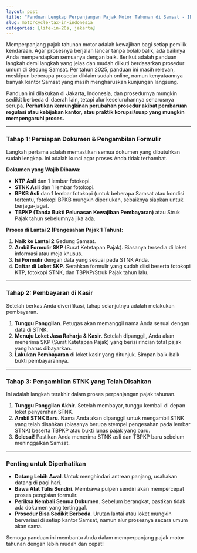 ```yaml
---
layout: post
title: "Panduan Lengkap Perpanjangan Pajak Motor Tahunan di Samsat - IDN"
slug: motorcycle-tax-in-indonesia
categories: [life-in-20s, jakarta]
---
```


Memperpanjang pajak tahunan motor adalah kewajiban bagi setiap pemilik kendaraan. Agar prosesnya berjalan lancar tanpa bolak-balik, ada baiknya Anda mempersiapkan semuanya dengan baik. Berikut adalah panduan langkah demi langkah yang jelas dan mudah diikuti berdasarkan prosedur umum di Gedung Samsat. Per tahun 2025, panduan ini masih relevan, meskipun beberapa prosedur diklaim sudah online, namun kenyataannya banyak kantor Samsat yang masih mengharuskan kunjungan langsung.

Panduan ini dilakukan di Jakarta, Indonesia, dan prosedurnya mungkin sedikit berbeda di daerah lain, tetapi alur keseluruhannya seharusnya serupa. **Perhatikan kemungkinan perubahan prosedur akibat pembaruan regulasi atau kebijakan kantor, atau praktik korupsi/suap yang mungkin mempengaruhi proses.**

---

### Tahap 1: Persiapan Dokumen & Pengambilan Formulir

Langkah pertama adalah memastikan semua dokumen yang dibutuhkan sudah lengkap. Ini adalah kunci agar proses Anda tidak terhambat.

**Dokumen yang Wajib Dibawa:**

- **KTP Asli** dan 1 lembar fotokopi.
- **STNK Asli** dan 1 lembar fotokopi.
- **BPKB Asli** dan 1 lembar fotokopi (untuk beberapa Samsat atau kondisi tertentu, fotokopi BPKB mungkin diperlukan, sebaiknya siapkan untuk berjaga-jaga).
- **TBPKP (Tanda Bukti Pelunasan Kewajiban Pembayaran)** atau Struk Pajak tahun sebelumnya jika ada.

**Proses di Lantai 2 (Pengesahan Pajak 1 Tahun):**

1.  **Naik ke Lantai 2** Gedung Samsat.
2.  **Ambil Formulir SKP** (Surat Ketetapan Pajak). Biasanya tersedia di loket informasi atau meja khusus.
3.  **Isi Formulir** dengan data yang sesuai pada STNK Anda.
4.  **Daftar di Loket SKP**. Serahkan formulir yang sudah diisi beserta fotokopi KTP, fotokopi STNK, dan TBPKP/Struk Pajak tahun lalu.

---

### Tahap 2: Pembayaran di Kasir

Setelah berkas Anda diverifikasi, tahap selanjutnya adalah melakukan pembayaran.

1.  **Tunggu Panggilan**. Petugas akan memanggil nama Anda sesuai dengan data di STNK.
2.  **Menuju Loket Jasa Raharja & Kasir**. Setelah dipanggil, Anda akan menerima SKP (Surat Ketetapan Pajak) yang berisi rincian total pajak yang harus dibayarkan.
3.  **Lakukan Pembayaran** di loket kasir yang ditunjuk. Simpan baik-baik bukti pembayarannya.

---

### Tahap 3: Pengambilan STNK yang Telah Disahkan

Ini adalah langkah terakhir dalam proses perpanjangan pajak tahunan.

1.  **Tunggu Panggilan Akhir**. Setelah membayar, tunggu kembali di depan loket penyerahan STNK.
2.  **Ambil STNK Baru**. Nama Anda akan dipanggil untuk mengambil STNK yang telah disahkan (biasanya berupa stempel pengesahan pada lembar STNK) beserta TBPKP atau bukti lunas pajak yang baru.
3.  **Selesai!** Pastikan Anda menerima STNK asli dan TBPKP baru sebelum meninggalkan Samsat.

---

### Penting untuk Diperhatikan

- **Datang Lebih Awal**. Untuk menghindari antrean panjang, usahakan datang di pagi hari.
- **Bawa Alat Tulis Sendiri**. Membawa pulpen sendiri akan mempercepat proses pengisian formulir.
- **Periksa Kembali Semua Dokumen**. Sebelum berangkat, pastikan tidak ada dokumen yang tertinggal.
- **Prosedur Bisa Sedikit Berbeda**. Urutan lantai atau loket mungkin bervariasi di setiap kantor Samsat, namun alur prosesnya secara umum akan sama.

Semoga panduan ini membantu Anda dalam memperpanjang pajak motor tahunan dengan lebih mudah dan cepat!
